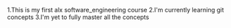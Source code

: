 1.This is my first alx software_engineering course
2.I'm currently learning git concepts
3.I'm yet to fully master all the concepts